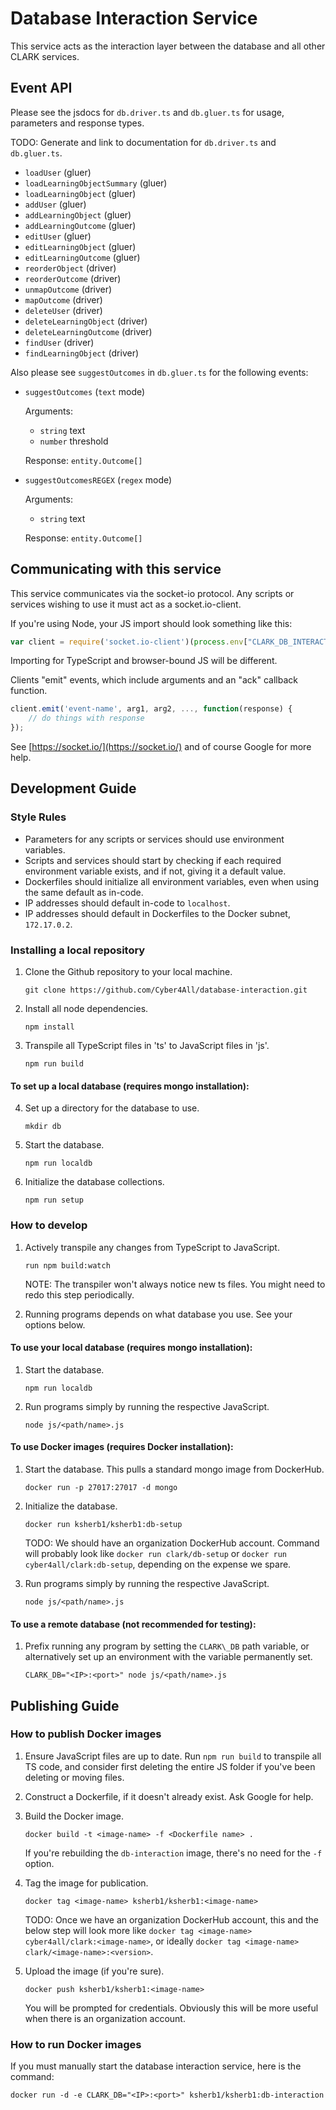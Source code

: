 # Database Interaction Service

This service acts as the interaction layer between the database and all other CLARK services.

## Event API

Please see the jsdocs for `db.driver.ts` and `db.gluer.ts` for usage, parameters and response types.

TODO: Generate and link to documentation for `db.driver.ts` and `db.gluer.ts`.

- `loadUser` (gluer)
- `loadLearningObjectSummary` (gluer)
- `loadLearningObject` (gluer)
- `addUser` (gluer)
- `addLearningObject` (gluer)
- `addLearningOutcome` (gluer)
- `editUser` (gluer)
- `editLearningObject` (gluer)
- `editLearningOutcome` (gluer)
- `reorderObject` (driver)
- `reorderOutcome` (driver)
- `unmapOutcome` (driver)
- `mapOutcome` (driver)
- `deleteUser` (driver)
- `deleteLearningObject` (driver)
- `deleteLearningOutcome` (driver)
- `findUser` (driver)
- `findLearningObject` (driver)

Also please see `suggestOutcomes` in `db.gluer.ts` for the following events:

- `suggestOutcomes` (`text` mode)

  Arguments:
  - `string` text
  - `number` threshold

  Response: `entity.Outcome[]`

- `suggestOutcomesREGEX` (`regex` mode)

  Arguments:
  - `string` text
  
  Response: `entity.Outcome[]`

## Communicating with this service
This service communicates via the socket-io protocol. Any scripts or services wishing to use it must act as a socket.io-client.

If you're using Node, your JS import should look something like this:
```javascript
var client = require('socket.io-client')(process.env["CLARK_DB_INTERACTOR"]);
```
Importing for TypeScript and browser-bound JS will be different.

Clients "emit" events, which include arguments and an "ack" callback function.

```javascript
client.emit('event-name', arg1, arg2, ..., function(response) {
    // do things with response
});
```
See [https://socket.io/](https://socket.io/) and of course Google for more help.

## Development Guide

### Style Rules
- Parameters for any scripts or services should use environment variables.
- Scripts and services should start by checking if each required environment variable exists, and if not, giving it a default value.
- Dockerfiles should initialize all environment variables, even when using the same default as in-code.
- IP addresses should default in-code to `localhost`.
- IP addresses should default in Dockerfiles to the Docker subnet, `172.17.0.2`.

### Installing a local repository
1) Clone the Github repository to your local machine.
   ```
   git clone https://github.com/Cyber4All/database-interaction.git
   ```
2) Install all node dependencies.
   ```
   npm install
   ```
3) Transpile all TypeScript files in 'ts' to JavaScript files in 'js'.
   ```
   npm run build
   ```

#### To set up a local database (requires mongo installation):
4) Set up a directory for the database to use.
   ```
   mkdir db
   ```
5) Start the database.
   ```
   npm run localdb
   ```
6) Initialize the database collections.
   ```
   npm run setup
   ```

### How to develop

1) Actively transpile any changes from TypeScript to JavaScript.
   ```
   run npm build:watch
   ```
   NOTE: The transpiler won't always notice new ts files. You might need to redo this step periodically.

2) Running programs depends on what database you use. See your options below.

#### To use your local database (requires mongo installation):
1) Start the database.
   ```
   npm run localdb
   ```
2) Run programs simply by running the respective JavaScript.
   ```
   node js/<path/name>.js
   ```

#### To use Docker images (requires Docker installation):
1) Start the database. This pulls a standard mongo image from DockerHub.
   ```
   docker run -p 27017:27017 -d mongo
   ```
2) Initialize the database.
   ```
   docker run ksherb1/ksherb1:db-setup
   ```
   TODO: We should have an organization DockerHub account. Command will probably look like `docker run clark/db-setup` or `docker run cyber4all/clark:db-setup`, depending on the expense we spare.

3) Run programs simply by running the respective JavaScript.
   ```
   node js/<path/name>.js
   ```

#### To use a remote database (not recommended for testing):
1) Prefix running any program by setting the `CLARK\_DB` path variable, or alternatively set up an environment with the variable permanently set.
   ```
   CLARK_DB="<IP>:<port>" node js/<path/name>.js
   ```

## Publishing Guide

### How to publish Docker images

1) Ensure JavaScript files are up to date. Run `npm run build` to transpile all TS code, and consider first deleting the entire JS folder if you've been deleting or moving files.
2) Construct a Dockerfile, if it doesn't already exist. Ask Google for help.
3) Build the Docker image.
   ```
   docker build -t <image-name> -f <Dockerfile name> .
   ```
   If you're rebuilding the `db-interaction` image, there's no need for the `-f` option.
   
4) Tag the image for publication.
   ```
   docker tag <image-name> ksherb1/ksherb1:<image-name>
   ```
   TODO: Once we have an organization DockerHub account, this and the below step will look more like `docker tag <image-name> cyber4all/clark:<image-name>`, or ideally `docker tag <image-name> clark/<image-name>:<version>`.

5) Upload the image (if you're sure).
   ```
   docker push ksherb1/ksherb1:<image-name>
   ```
   You will be prompted for credentials. Obviously this will be more useful when there is an organization account.

### How to run Docker images

If you must manually start the database interaction service, here is the command:
```
docker run -d -e CLARK_DB="<IP>:<port>" ksherb1/ksherb1:db-interaction
```
